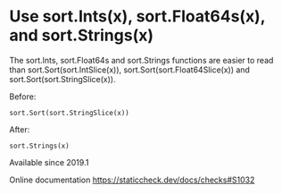 # Use sort.Ints(x), sort.Float64s(x), and sort.Strings(x)

The sort.Ints, sort.Float64s and sort.Strings functions are easier to
read than sort.Sort(sort.IntSlice(x)), sort.Sort(sort.Float64Slice(x))
and sort.Sort(sort.StringSlice(x)).

Before:

    sort.Sort(sort.StringSlice(x))

After:

    sort.Strings(x)

Available since
    2019.1

Online documentation
    https://staticcheck.dev/docs/checks#S1032
